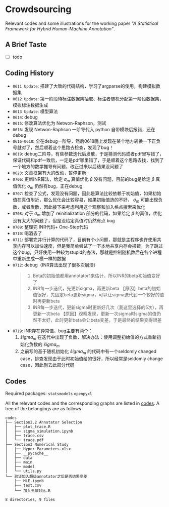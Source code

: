 # Crowdsourcing

Relevant codes and some illustrations for the working paper *"A Statistical Framework for Hybrid
Human-Machine Annotation"*.

## A Brief Taste

- [ ] todo

## Coding History

- `0611 Update`: 搭建了大致的代码结构，学习了argparse的使用，构建模拟数据集
- `0612 Update`: 第一阶段待标注数据集抽取、标注者随机分配第一阶段数据集，模拟标注数据生成
- `0613 Update`: 模型算法
- `0614`: debug
- `0615`: 修改算法优化为 Netwon-Raphson，测试
- `0616`: 发现 Netwon-Raphson 一阶导代入 python 自带模块后报错，还在 debug
- `0616-0618`: 全在debug一阶导，然后0618晚上发现在某个地方转换一下正负号就对了，然后顺着这个思路去检查，发现了bug！
- `0619`: debug二阶导，有些参数迭代后发散，于是猜测代码或者pdf里写错了，保证代码和pdf一致后，一定是pdf哪里错了，于是顺着这个思路去找，找到了一个地方的数学推导有问题，改正过来以后结果没问题了
- `0623`: 文章框架有大的改动，暂停更新
- `0706`: 更新INR算法，给定 $\sigma_m$ 真值优化 $\beta$ 没有问题，目前的bug是给定 $\beta$ 真值优化 $\sigma_m$ 仍然有bug，正在debug
- `0707`: 检查了公式，发现没有问题，因此是算法比较依赖于初始值，如果初始值在真值附近，那么优化会比较容易，如果初始值选的不好， $\sigma_m$ 可能出现负数，或者发散，因此接下来考虑利用这个观察和加入格点搜索来优化
- `0708`: 对于 $\sigma_m$ 增加了 reinitialization 部分的代码，如果给定 $\beta$ 的真值，优化没有太大的问题了，但是没给定真值时仍然有点 bug
- `0709`: 整理完 INR代码+ One-Step代码
- `0710`: 喝酒去了
- `0711`: 部署完并行计算的代码了，目前有个小问题，那就是主程序也许使用共享内存可以加快速度，但是我简单尝试了一下本地共享内存会报错，为了跳过这个bug，只好使用一种较为stupid的办法，那就是控制随机数后在各个进程中重新生成一模一样的数据
- `0712`: debug（INR算法出现了很多次崩溃）
  > 1. Beta的初始值都用annotator1来估计，所以INR的beta初始值变好了
  > 2. INR每一步迭代，先更新sigma，再更新beta
  > 	【原因】beta的初始值很好，先固定beta更新sigma，可以让sigma迭代到一个较好的值时再更新beta
  > 3. INR每一步迭代，更新sigma时更新好几次（我这里选择的5次），再更新一次beta
  	【原因】观察发现，更新一次sigma时sigma的值仍然不太好，此时更新beta会让beta变差，于是最终的结果变得很差
- `0719`: INR存在异常值，bug主要有两个：
  1. $\widehat sigma_m$ 在迭代中出现了负数，解决办法：使用调整初始值的方式重新初始化负数的 $\widehat sigma_m$
  2. 之前写的基于随机初始化 $\widehat sigma_m$ 的代码中有一个seldomly changed case，排查发现由于此时初始值给的很好，所以经常是seldomly change case，因此删去此部分代码

## Codes

Required packages: `statsmodels` `openpyxl`

All the relevant codes and the corresponding graphs are listed in [codes](./codes/). A tree of the belongings are as follows

```
codes
├── Section2.2 Annotator Selection
│   ├── plot_trace.R
│   ├── sigma_simulation.ipynb
│   ├── trace.csv
│   └── trace.pdf
├── Section3 Numerical Study
│   ├── Hyper_Parameters.xlsx
│   ├── __pycache__
│   ├── data
│   ├── main
│   ├── model
│   └── utils.py
└── 验证加入超级annotator之后是否结果变差
    ├── MLE.ipynb
    ├── test.csv
    └── 加入专家对比.R

8 directories, 9 files
```